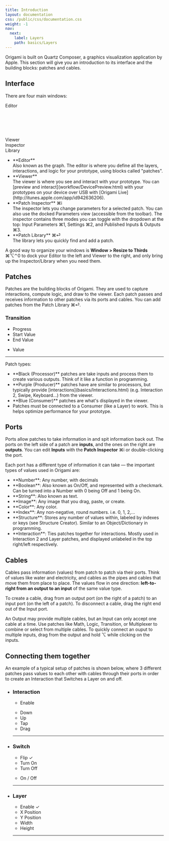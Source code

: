 ```yaml
---
title: Introduction
layout: documentation
css: /public/css/documentation.css
weight: -1
nav:
  next:
    label: Layers
    path: basics/Layers
---
```


Origami is built on Quartz Composer, a graphics visualization application by Apple. This section will give you an introduction to its interface and the building blocks: patches and cables.

## Interface

  There are four main windows:
  <div class="interface-preview">
    <div class="interface-editor interface-window">
      <div class="interface-toolbar full">Editor</div>
      <div class="cable" style="top: 49px; left: 120px; width: 120px; height: 1px;"></div>
      <div class="patch producer" style="top: 40px; left: 110px;"></div>
      <div class="patch processor" style="top: 40px; left: 160px; width: 60px; height: 30px;"></div>
      <div class="patch consumer" style="top: 40px; left: 230px; height: 60px;"></div>
    </div>
    <div class="interface-viewer interface-window">
      <div class="interface-toolbar full">Viewer</div>
      <div class="interface-viewer-phone">
      <div class="interface-viewer-phone-screen"></div>
      </div>
    </div>
    <div class="interface-inspector interface-window">
      <div class="interface-toolbar">Inspector</div>
      <div class="interface-inspector-input interface-input"></div>
      <div class="interface-inspector-input interface-input"></div>
      <div class="interface-inspector-input interface-input"></div>
      <div class="interface-inspector-input interface-input"></div>
      <div class="interface-inspector-input interface-input"></div>
    </div>
    <div class="interface-library interface-window">
      <div class="interface-toolbar">Library</div>
      <div class="interface-library-list interface-input"></div>
      <div class="interface-library-docs interface-input"></div>
      <div class="interface-library-search interface-input"></div>
    </div>
  </div>
  <ul class="bulleted-list">
  <li>**Editor**
    <br>
    Also known as the graph. The editor is where you define all the layers, interactions, and logic for your prototype, using blocks called "patches".</li>
  <li>**Viewer**
    <br>
    The viewer is where you see and interact with your prototype. You can [preview and interact](workflow/DevicePreview.html) with your prototypes on your device over USB with [Origami Live](http://itunes.apple.com/app/id942636206).
  </li>
  <li>**Patch Inspector** <span class="key modifier inline">&#8984;</span><span class="key letter inline">i</span>
    <br>
    The inspector lets you change parameters for a selected patch. You can also use the docked Parameters view (accessible from the toolbar). The inspector contains three modes you can toggle with the dropdown at the top: Input Parameters <span class="key modifier inline">&#8984;</span><span class="key letter inline">1</span>, Settings <span class="key modifier inline">&#8984;</span><span class="key letter inline">2</span>, and Published Inputs & Outputs <span class="key modifier inline">&#8984;</span><span class="key letter inline">3</span>.
  </li>
  <li>**Patch Library** <span class="key modifier inline">&#8984;</span><span class="key letter inline">&#9166;</span>
    <br>
    The library lets you quickly find and add a patch.
  </li>
  </ul>

  A good way to organize your windows is **Window > Resize to Thirds** <span class="key modifier inline">&#8984;</span><span class="key modifier inline">&#8997;</span><span class="key modifier inline">&#8963;</span><span class="key letter inline">0</span> to dock your Editor to the left and Viewer to the right, and only bring up the Inspector/Library when you need them.

## Patches
  Patches are the building blocks of Origami. They are used to capture interactions, compute logic, and draw to the viewer. Each patch passes and receives information to other patches via its ports and cables. You can add patches from the Patch Library <span class="key modifier inline">&#8984;</span><span class="key letter inline">&#9166;</span>.

  <div class="patch-block">
    <div class="patch processor">
      <h3>Transition</h3>
      <ul class="inputs">
        <li>Progress</li>
        <li>Start Value</li>
        <li>End Value</li>
      </ul>
      <ul class="outputs">
        <li>Value</li>
      </ul>
      <hr>
    </div>
  </div>

  Patch types:
  <ul class="bulleted-list">
    <li>**Black (Processor)** patches are take inputs and process them to create various outputs. Think of it like a function in programming.</li>
    <li>**Purple (Producer)** patches have are similar to processors, but typically provide [interactions](basics/Interactions.html) (e.g. Interaction 2, Swipe, Keyboard...) from the viewer.</li>
    <li>**Blue (Consumer)** patches are what's displayed in the viewer.</li>
    <li>Patches must be connected to a Consumer (like a Layer) to work. This is helps optimize performance for your prototype.</li>
  </ul>

## Ports
  Ports allow patches to take information in and spit information back out. The ports on the left side of a patch are **inputs**, and the ones on the right are **outputs**. You can edit **Inputs** with the **Patch Inspector** <span class="key modifier inline">&#8984;</span><span class="key letter inline">i</span> or double-clicking the port.
  
  Each port has a different type of information it can take &mdash; the important types of values used in Origami are:
  <ul class="bulleted-list">
    <li>**Number**: Any number, with decimals</li>
    <li>**Boolean**: Also known as On/Off, and represented with a checkmark. Can be turned into a Number with 0 being Off and 1 being On.</li>
    <li>**String**: Also known as text.</li>
    <li>**Image**: Any image that you drag, paste, or create.</li>
    <li>**Color**: Any color.</li>
    <li>**Index**: Any non-negative, round numbers. i.e. 0, 1, 2,...</li>
    <li>**Structure**: Stores any number of values within, labeled by indexes or keys (see Structure Creator). Similar to an Object/Dictionary in programming.</li>
    <li>**Interaction**: Ties patches together for interactions. Mostly used in Interaction 2 and Layer patches, and displayed unlabeled in the top right/left respectively.</li>
  </ul>

## Cables
  Cables pass information (values) from patch to patch via their ports. Think of values like water and electricity, and cables as the pipes and cables that move them from place to place. The values flow in one direction: **left-to-right from an output to an input** of the same value type.

  To create a cable, drag from an output port (on the right of a patch) to an input port (on the left of a patch). To disconnect a cable, drag the right end out of the Input port.

  An Output may provide multiple cables, but an Input can only accept one cable at a time. Use patches like Math, Logic, Transition, or Multiplexer to combine or select from multiple cables. To quickly connect an ouput to multiple inputs, drag from the output and hold <span class="key modifier inline">&#8997;</span> while clicking on the inputs.

## Connecting them together
  An example of a typical setup of patches is shown below, where 3 different patches pass values to each other with cables through their ports in order to create an Interaction that Switches a Layer on and off.

  <ul class="patch-chain">
    <li>
      <div class="patch-block">
        <div class="patch producer">
          <h3>Interaction</h3>
          <ul class="inputs">
            <li>Enable</li>
          </ul>
          <ul class="outputs">
            <li>Down</li>
            <li>Up</li>
            <li>Tap</li>
            <li>Drag</li>
            <div class="cable"></div>
          </ul>
          <hr>
        </div>
      </div>
    </li>
    <li>
      <div class="patch-block">
        <div class="patch processor">
          <h3>Switch</h3>
          <ul class="inputs">
            <li>Flip <span class="patch-value">&#10003;</span></li>
            <li>Turn On</li>
            <li>Turn Off</li>
          </ul>
          <ul class="outputs">
            <li>On / Off</li>
            <div class="cable"></div>
          </ul>
          <hr>
        </div>
      </div>
    </li>
    <li>
      <div class="patch-block">
        <div class="patch consumer">
          <h3>Layer</h3>
          <ul class="inputs">
            <li>Enable <span class="patch-value">&#10003;</span></li>
            <li>X Position</li>
            <li>Y Position</li>
            <li>Width</li>
            <li>Height</li>
          </ul>
          <hr>
        </div>
      </div>
    </li>
  </ul>

